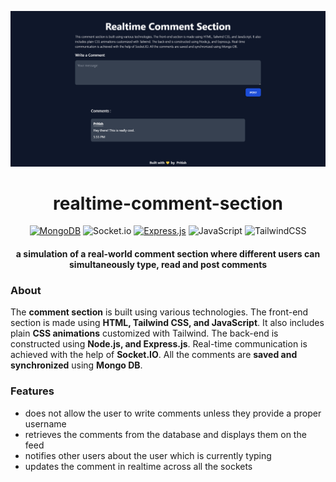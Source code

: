 <p align="center">
  <img src="./public/img/working-screencapture.png" />
</p>

<h1 align="center"> realtime-comment-section </h1>
<div align="center">

[![MongoDB](https://img.shields.io/badge/MongoDB-%234ea94b.svg?style=for-the-badge&logo=mongodb&logoColor=white)](https://www.mongodb.com/)
![Socket.io](https://img.shields.io/badge/Socket.io-black?style=for-the-badge&logo=socket.io&badgeColor=010101)
[![Express.js](https://img.shields.io/badge/express.js-%23404d59.svg?style=for-the-badge&logo=express&logoColor=%2361DAFB)](https://expressjs.com/)
![JavaScript](https://img.shields.io/badge/javascript-%23323330.svg?style=for-the-badge&logo=javascript&logoColor=%23F7DF1E)
![TailwindCSS](https://img.shields.io/badge/tailwindcss-%2338B2AC.svg?style=for-the-badge&logo=tailwind-css&logoColor=white)

</div>
<h4 align="center"> a simulation of a real-world comment section where different users can simultaneously type, read and post comments </h4>

### About
The **comment section** is built using various technologies. The front-end section is made using **HTML, Tailwind CSS, and JavaScript**. It also includes plain **CSS animations** customized with Tailwind. The back-end is constructed using **Node.js, and Express.js**. Real-time communication is achieved with the help of **Socket.IO**. All the comments are **saved and synchronized** using **Mongo DB**.

### Features
- does not allow the user to write comments unless they provide a proper username
- retrieves the comments from the database and displays them on the feed
- notifies other users about the user which is currently typing
- updates the comment in realtime across all the sockets
